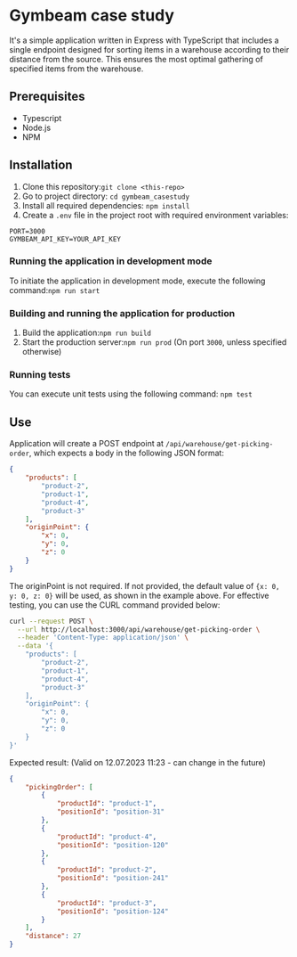# Gymbeam case study

It's a simple application written in Express with TypeScript that includes a single endpoint designed for sorting items in a warehouse according to their distance from the source. This ensures the most optimal gathering of specified items from the warehouse.

## Prerequisites

- Typescript
- Node.js
- NPM

## Installation

1. Clone this repository:`git clone <this-repo>`
2. Go to project directory: `cd gymbeam_casestudy`
3. Install all required dependencies: `npm install`
4. Create a `.env` file in the project root with required environment variables:
```dotenv
PORT=3000
GYMBEAM_API_KEY=YOUR_API_KEY
```
### Running the application in development mode
To initiate the application in development mode, execute the following command:`npm run start`
### Building and running the application for production
1. Build the application:`npm run build`
2. Start the production server:`npm run prod` (On port `3000`, unless specified otherwise)

### Running tests
You can execute unit tests using the following command: `npm test`

## Use
Application will create a POST endpoint at `/api/warehouse/get-picking-order`, which expects a body in the following JSON format:
```json
{
	"products": [
		"product-2",
		"product-1",
		"product-4",
		"product-3"
	],
	"originPoint": {
		"x": 0,
		"y": 0,
		"z": 0
	}
}
```
The originPoint is not required. If not provided, the default value of `{x: 0, y: 0, z: 0}` will be used, as shown in the example above.
For effective testing, you can use the CURL command provided below:
```bash
curl --request POST \
  --url http://localhost:3000/api/warehouse/get-picking-order \
  --header 'Content-Type: application/json' \
  --data '{
	"products": [
		"product-2",
		"product-1",
		"product-4",
		"product-3"
	],
	"originPoint": {
		"x": 0,
		"y": 0,
		"z": 0
	}
}'
```
Expected  result: (Valid on 12.07.2023 11:23 - can change in the future)
```json
{
	"pickingOrder": [
		{
			"productId": "product-1",
			"positionId": "position-31"
		},
		{
			"productId": "product-4",
			"positionId": "position-120"
		},
		{
			"productId": "product-2",
			"positionId": "position-241"
		},
		{
			"productId": "product-3",
			"positionId": "position-124"
		}
	],
	"distance": 27
}
```